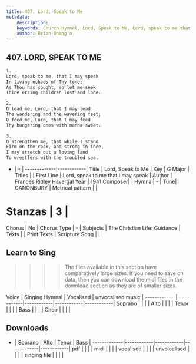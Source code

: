 ```yaml
---
title: 407. Lord, Speak to Me
metadata:
    description: 
    keywords: Church Hymnal, Lord, Speak to Me, Lord, speak to me that I may speak, 
    author: Brian Onang'o
---
```



## 407. LORD, SPEAK TO ME

```txt
1.
Lord, speak to me, that I may speak 
In living echoes of Thy tone; 
As Thou has sought, so let me seek 
Thine erring children lost and lone. 

2.
O lead me, Lord, that I may lead 
The wandering and the wavering feet;
O feed me, Lord, that I may feed
Thy hungering ones with manna sweet.

3.
O strengthen me, that while I stand 
Firm on the rock, and strong in Thee, 
I may stretch out a loving land 
To wrestlers with the troubled sea. 
```

- |   -  |
-------------|------------|
Title | Lord, Speak to Me |
Key | G Major |
Titles |  |
First Line | Lord, speak to me that I may speak |
Author | Frances Ridley Havergal
Year | 1941
Composer|  |
Hymnal|  - |
Tune| CANONBURY |
Metrical pattern | |
# Stanzas | 3 |
Chorus | No |
Chorus Type | - |
Subjects | The Christian Life: Guidance |
Texts |  |
Print Texts | 
Scripture Song |  |
  
## Learn to Sing

>>>> The files available in this section have comparatively large sizes. If you need to save on data, then you can download the midi files in the download section as they are of smaller sizes.

Voice |  Singing Hymnal | Vocalised | unvocalised music |
-------------|------------|------------|------------|------------|
Soprano | | | |
Alto | | | |
Tenor | | | |
Bass | | | |
Choir | | | |

## Downloads

- |  Soprano | Alto | Tenor | Bass |
-------------|------------|------------|------------|------------|
pdf | | | |
midi | | | |
vocalised | | | |
unvolcalised | | | |
singing file | | | |
  
